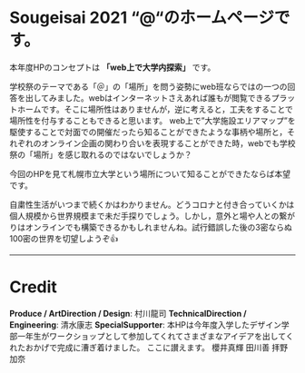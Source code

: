 # Sougeisai 2021 “@“のホームページです。
本年度HPのコンセプトは __「web上で大学内探索」__ です。

学校祭のテーマである「＠」の「場所」を問う姿勢にweb班ならではの一つの回答を出してみました。webはインターネットさえあれば誰もが閲覧できるプラットホームです。そこに場所性はありませんが，逆に考えると，工夫をすることで場所性を付与することもできると思います。
web上で”大学施設エリアマップ”を駆使することで対面での開催だったら知ることができたような事柄や場所と，それぞれのオンライン企画の関わり合いを表現することができた時，webでも学校祭の「場所」を感じ取れるのではないでしょうか？

今回のHPを見て札幌市立大学という場所について知ることができたならば本望です。

自粛性生活がいつまで続くかはわかりません。どうコロナと付き合っていくかは個人規模から世界規模まで未だ手探りでしょう。しかし，意外と場や人との繋がりはオンラインでも構築できるかもしれませんね。試行錯誤した後の3密ならぬ100密の世界を切望しようぞ👍

---

# Credit
__Produce / ArtDirection / Design__:
  村川龍司
__TechnicalDirection / Engineering__:
  清水康志
__SpecialSupporter__:
本HPは今年度入学したデザイン学部一年生がワークショップとして参加してくれてさまざまなアイデアを出してくれたおかげで完成に漕ぎ着けました。
ここに讃えます。
  櫻井真輝
  田川善
  拝野加奈
